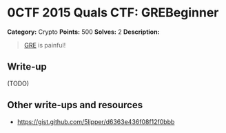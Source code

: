 # 0CTF 2015 Quals CTF: GREBeginner

**Category:** Crypto
**Points:** 500
**Solves:** 2
**Description:** 

> [GRE](GREBeginner.zip) is painful!

## Write-up

(TODO)

## Other write-ups and resources

* <https://gist.github.com/5lipper/d6363e436f08f12f0bbb>